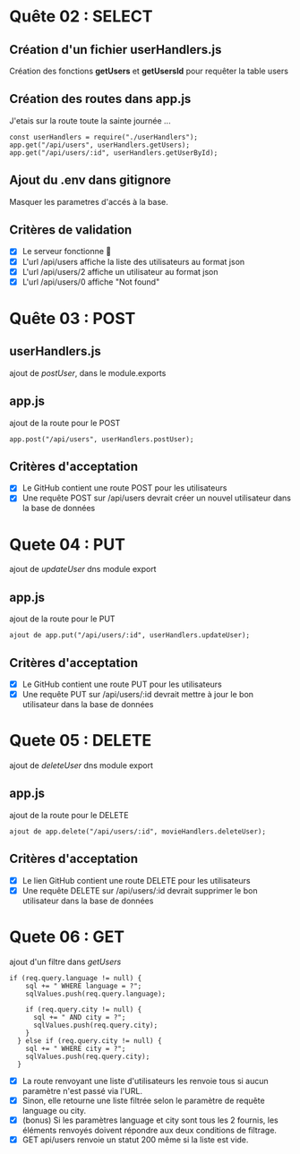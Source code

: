 # Quête 02 : SELECT

## Création d'un fichier userHandlers.js

Création des fonctions **getUsers** et **getUsersId** pour requêter la table users

## Création des routes dans app.js

J'etais sur la route toute la sainte journée ...

```
const userHandlers = require("./userHandlers");
app.get("/api/users", userHandlers.getUsers);
app.get("/api/users/:id", userHandlers.getUserById);
```

## Ajout du .env dans gitignore

Masquer les parametres d'accés à la base.

## Critères de validation

- [x] Le serveur fonctionne :tada:
- [x] L'url /api/users affiche la liste des utilisateurs au format json
- [x] L'url /api/users/2 affiche un utilisateur au format json
- [x] L'url /api/users/0 affiche "Not found"

# Quête 03 : POST

## userHandlers.js

ajout de _postUser_, dans le module.exports

## app.js

ajout de la route pour le POST

```
app.post("/api/users", userHandlers.postUser);
```

## Critères d'acceptation

- [x] Le GitHub contient une route POST pour les utilisateurs
- [x] Une requête POST sur /api/users devrait créer un nouvel utilisateur dans la base de données

# Quete 04 : PUT

ajout de _updateUser_ dns module export

## app.js

ajout de la route pour le PUT

```
ajout de app.put("/api/users/:id", userHandlers.updateUser);
```

## Critères d'acceptation

- [x] Le GitHub contient une route PUT pour les utilisateurs
- [x] Une requête PUT sur /api/users/:id devrait mettre à jour le bon utilisateur dans la base de données

# Quete 05 : DELETE

ajout de _deleteUser_ dns module export

## app.js

ajout de la route pour le DELETE

```
ajout de app.delete("/api/users/:id", movieHandlers.deleteUser);
```

## Critères d'acceptation

- [x] Le lien GitHub contient une route DELETE pour les utilisateurs
- [x] Une requête DELETE sur /api/users/:id devrait supprimer le bon utilisateur dans la base de données

# Quete 06 : GET

ajout d'un filtre dans _getUsers_

```
if (req.query.language != null) {
    sql += " WHERE language = ?";
    sqlValues.push(req.query.language);

    if (req.query.city != null) {
      sql += " AND city = ?";
      sqlValues.push(req.query.city);
    }
  } else if (req.query.city != null) {
    sql += " WHERE city = ?";
    sqlValues.push(req.query.city);
  }
```

- [x] La route renvoyant une liste d'utilisateurs les renvoie tous si aucun paramètre n'est passé via l'URL.
- [x] Sinon, elle retourne une liste filtrée selon le paramètre de requête language ou city.
- [x] (bonus) Si les paramètres language et city sont tous les 2 fournis, les éléments renvoyés doivent répondre aux deux conditions de filtrage.
- [x] GET api/users renvoie un statut 200 même si la liste est vide.
